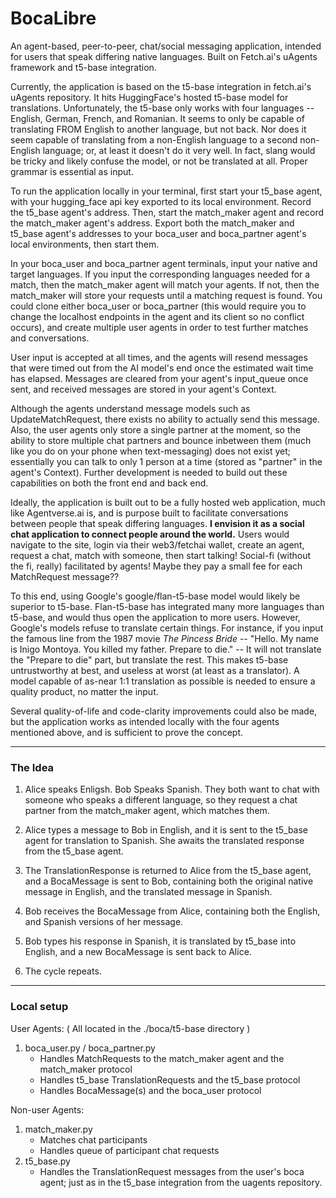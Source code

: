 # BocaLibre

An agent-based, peer-to-peer, chat/social messaging application, intended for users that speak differing native languages. Built on Fetch.ai's uAgents framework and t5-base integration.

Currently, the application is based on the t5-base integration in fetch.ai's uAgents repository. It hits HuggingFace's hosted t5-base model for translations. Unfortunately, the t5-base only works with four languages -- English, German, French, and Romanian. It seems to only be capable of translating FROM English to another language, but not back. Nor does it seem capable of translating from a non-English language to a second non-English language; or, at least it doesn't do it very well. In fact, slang would be tricky and likely confuse the model, or not be translated at all. Proper grammar is essential as input.

To run the application locally in your terminal, first start your t5_base agent, with your hugging_face api key exported to its local environment. Record the t5_base agent's address. Then, start the match_maker agent and record the match_maker agent's address. Export both the match_maker and t5_base agent's addresses to your boca_user and boca_partner agent's local environments, then start them.

In your boca_user and boca_partner agent terminals, input your native and target languages. If you input the corresponding languages needed for a match, then the match_maker agent will match your agents. If not, then the match_maker will store your requests until a matching request is found. You could clone either boca_user or boca_partner (this would require you to change the localhost endpoints in the agent and its client so no conflict occurs), and create multiple user agents in order to test further matches and conversations.

User input is accepted at all times, and the agents will resend messages that were timed out from the AI model's end once the estimated wait time has elapsed. Messages are cleared from your agent's input_queue once sent, and received messages are stored in your agent's Context.

Although the agents understand message models such as UpdateMatchRequest, there exists no ability to actually send this message. Also, the user agents only store a single partner at the moment, so the ability to store multiple chat partners and bounce inbetween them (much like you do on your phone when text-messaging) does not exist yet; essentially you can talk to only 1 person at a time (stored as "partner" in the agent's Context). Further development is needed to build out these capabilities on both the front end and back end.

Ideally, the application is built out to be a fully hosted web application, much like Agentverse.ai is, and is purpose built to facilitate conversations between people that speak differing languages. **I envision it as a social chat application to connect people around the world.** Users would navigate to the site, login via their web3/fetchai wallet, create an agent, request a chat, match with someone, then start talking! Social-fi (without the fi, really) facilitated by agents! Maybe they pay a small fee for each MatchRequest message??

To this end, using Google's google/flan-t5-base model would likely be superior to t5-base. Flan-t5-base has integrated many more languages than t5-base, and would thus open the application to more users. However, Google's models refuse to translate certain things. For instance, if you input the famous line from the 1987 movie _The Pincess Bride_ -- "Hello. My name is Inigo Montoya. You killed my father. Prepare to die." -- It will not translate the "Prepare to die" part, but translate the rest. This makes t5-base untrustworthy at best, and useless at worst (at least as a translator). A model capable of as-near 1:1 translation as possible is needed to ensure a quality product, no matter the input.

Several quality-of-life and code-clarity improvements could also be made, but the application works as intended locally with the four agents mentioned above, and is sufficient to prove the concept.

---

### The Idea

1. Alice speaks Enligsh. Bob Speaks Spanish. They both want to chat with someone who speaks a different language, so they request a chat partner from the match_maker agent, which matches them.

2. Alice types a message to Bob in English, and it is sent to the t5_base agent for translation to Spanish. She awaits the translated response from the t5_base agent.

3. The TranslationResponse is returned to Alice from the t5_base agent, and a BocaMessage is sent to Bob, containing both the original native message in English, and the translated message in Spanish.

4. Bob receives the BocaMessage from Alice, containing both the English, and Spanish versions of her message.

5. Bob types his response in Spanish, it is translated by t5_base into English, and a new BocaMessage is sent back to Alice.

6. The cycle repeats.

---

### Local setup

User Agents: ( All located in the ./boca/t5-base directory )

1. boca_user.py / boca_partner.py
    - Handles MatchRequests to the match_maker agent and the match_maker protocol
    - Handles t5_base TranslationRequests and the t5_base protocol
    - Handles BocaMessage(s) and the boca_user protocol

Non-user Agents: 

1. match_maker.py
    - Matches chat participants
    - Handles queue of participant chat requests
2. t5_base.py
    - Handles the TranslationRequest messages from the user's boca agent; just as in the t5_base integration from the uagents repository.